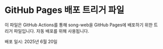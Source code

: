 # GitHub Pages 배포 트리거 파일

이 파일은 GitHub Actions를 통해 song-web을 GitHub Pages에 배포하기 위한 트리거 파일입니다.
자동 배포를 위해 사용됩니다.

배포 일시: 2025년 6월 20일
